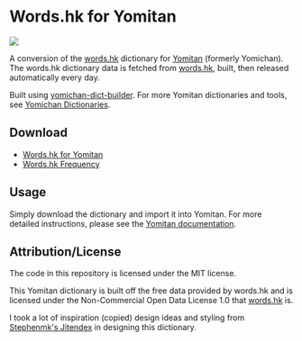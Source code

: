 # Words.hk for Yomitan

[![](https://img.shields.io/github/v/tag/marvnc/wordshk-yomitan?style=for-the-badge&label=Last%20Release)](https://github.com/MarvNC/wordshk-yomitan/releases/latest)

A conversion of the [words.hk](https://words.hk) dictionary for
[Yomitan](https://github.com/themoeway/yomitan) (formerly Yomichan). The
words.hk dictionary data is fetched from
[words.hk](https://words.hk/faiman/analysis/), built, then released
automatically every day.

Built using
[yomichan-dict-builder](https://github.com/MarvNC/yomichan-dict-builder). For
more Yomitan dictionaries and tools, see
[Yomichan Dictionaries](https://github.com/MarvNC/yomichan-dictionaries).

## Download

- [Words.hk for Yomitan](https://github.com/MarvNC/wordshk-yomitan/releases/latest)
- [Words.hk Frequency](https://drive.google.com/open?id=14kx0q9EBftwqaZPw55y9USkXFQlUrjf1&usp=drive_fs)

<!-- ## Screenshots -->

## Usage

Simply download the dictionary and import it into Yomitan. For more detailed
instructions, please see the
[Yomitan documentation](https://github.com/themoeway/yomitan).

## Attribution/License

The code in this repository is licensed under the MIT license.

This Yomitan dictionary is built off the free data provided by words.hk and is
licensed under the Non-Commercial Open Data License 1.0 that
[words.hk](https://words.hk/base/hoifong/) is.

I took a lot of inspiration (copied) design ideas and styling from
[Stephenmk's Jitendex](https://github.com/stephenmk/Jitendex) in designing this
dictionary.
